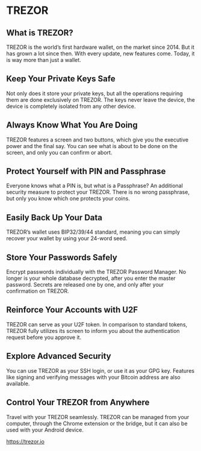 TREZOR
======

What is TREZOR?
---------------
TREZOR is the world’s first hardware wallet, on the market since 2014. But it has grown a lot since then. With every update, new features come. Today, it is way more than just a wallet. 

Keep Your Private Keys Safe
---------------------------
Not only does it store your private keys, but all the operations requiring them are done exclusively on TREZOR. The keys never leave the device, the device is completely isolated from any other device.

Always Know What You Are Doing
------------------------------
TREZOR features a screen and two buttons, which give you the executive power and the final say. You can see what is about to be done on the screen, and only you can confirm or abort.

Protect Yourself with PIN and Passphrase
----------------------------------------
Everyone knows what a PIN is, but what is a Passphrase? An additional security measure to protect your TREZOR. There is no wrong passphrase, but only you know which one protects your coins.

Easily Back Up Your Data
------------------------
TREZOR’s wallet uses BIP32/39/44 standard, meaning you can simply recover your wallet by using your 24-word seed.

Store Your Passwords Safely
---------------------------
Encrypt passwords individually with the TREZOR Password Manager. No longer is your whole database decrypted, after you enter the master password. Secrets are released one by one, and only after your confirmation on TREZOR.

Reinforce Your Accounts with U2F
--------------------------------
TREZOR can serve as your U2F token. In comparison to standard tokens, TREZOR fully utilizes its screen to inform you about the authentication request before you approve it.

Explore Advanced Security
-------------------------
You can use TREZOR as your SSH login, or use it as your GPG key. Features like signing and verifying messages with your Bitcoin address are also available.

Control Your TREZOR from Anywhere
---------------------------------
Travel with your TREZOR seamlessly. TREZOR can be managed from your computer, through the Chrome extension or the bridge, but it can also be used with your Android device.


https://trezor.io
